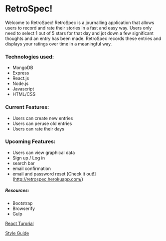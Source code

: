 # RetroSpec!


Welcome to RetroSpec!
  RetroSpec is a journalling application that allows users to record and rate their stories in a fast and easy way. Users only need to select 1 out of 5 stars for that day and jot down a few significant thoughts and an entry has been made. RetroSpec records these entries and displays your ratings over time in a meaningful way.

### Technologies used:

* MongoDB
* Express
* React.js
* Node.js
* Javascript
* HTML/CSS


### Current Features:

* Users can create new entries
* Users can peruse old entries
* Users can rate their days

### Upcoming Features:

* Users can view graphical data
* Sign up / Log in
* search bar
* email confirmation
* email and password reset
[Check it out!]
(http://retrospec.herokuapp.com/)


##### Resources:

* Bootstrap
* Browserify
* Gulp

[React Turorial](http://courses.reactjsprogram.com/p/reactjsfundamentals)

[Style Guide](https://github.com/airbnb/javascript)
